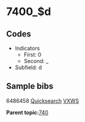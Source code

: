 # 7400\_$d

## Codes

-   Indicators
    -   First: 0
    -   Second: \_
-   Subfield: d

## Sample bibs

6486458 [Quicksearch](https://search.library.yale.edu/catalog/6486458) [VXWS](http://prodorbis.library.yale.edu:7014/vxws/GetHoldingsService?bibId=6486458)

**Parent topic:**[740](../../tags/740/740.md)

